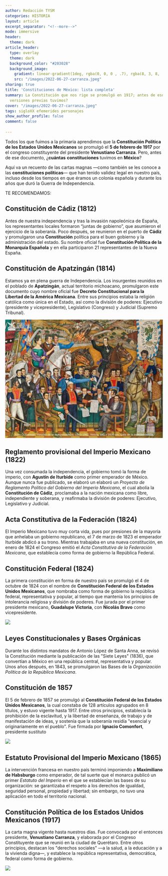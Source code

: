 ```yaml
---
author: Redacción TYSM
categories: HISTORIA
layout: article
excerpt_separator: "<!--more-->"
mode: immersive
header:
  theme: dark
article_header:
  type: overlay
  theme: dark
  background_color: "#203028"
  background_image:
    gradient: linear-gradient(1deg, rgba(0, 0, 0 , .7), rgba(8, 3, 8, .9))
    src: "/images/2022-06-27-carranza.jpeg"
sharing: true
title: 'Constituciones de México: lista completa'
summary: La Constitución que nos rige se promulgó en 1917; antes de eso, ¿cuántas
  versiones previas tuvimos?
cover: "/images/2022-06-27-carranza.jpeg"
tags: sigloXX efemerides personajes
show_author_profile: false
comment: false

---
```

Todos los que fuimos a la primaria aprendimos que la **Constitución Política de los Estados Unidos Mexicanos** se promulgó el **5 de febrero de 1917** por el congreso constituyente del presidente **Venustiano Carranza**. Pero, antes de ese documento, ¿**cuántas** **constituciones** tuvimos en **México**?

Aquí va un recuento de las cartas magnas —como también se les conoce a las **constituciones políticas**— que han tenido validez legal en nuestro país, incluso desde los tiempos en que éramos un colonia española y durante los años que duró la Guerra de Independencia.

TE RECOMENDAMOS:

## Constitución de Cádiz (1812)

Antes de nuestra independencia y tras la invasión napoleónica de España, los representantes locales formaron “juntas de gobierno”, que asumieron el ejercicio de la soberanía. Poco después, se reunieron en el puerto de **Cádiz** y promulgaron una **Constitución** política para el buen gobierno y la administración del estado. Su nombre oficial fue **Constitución Política de la Monarquía Española** y en ella participaron 21 representantes de la Nueva España.

## Constitución de Apatzingán (1814)

Estamos ya en plena guerra de Independencia. Los insurgentes reunidos en el poblado de **Apatzingán**, actual territorio michoacano, promulgaron este documento cuyo nombre oficial fue **Decreto Constitucional para la Libertad de la América Mexicana**. Entre sus principios estaba la religión católica como única en el Estado, así como la división de poderes: Ejecutivo (presidente y vicepresidente), Legislativo (Congreso) y Judicial (Supremo Tribunal). 

![](/images/2022-06-27-morelosapatzingan.jpeg)

## Reglamento provisional del Imperio Mexicano (1822)

Una vez consumada la independencia, el gobierno tomó la forma de imperio, con **Agustín de Iturbide** como primer emperador de México. Aunque nunca fue publicado, se elaboró un elaboró un _Proyecto de Reglamento Político del Gobierno del Imperio Mexicano_, el cual abolía la **Constitución de Cádiz**, proclamaba a la nación mexicana como libre, independiente y soberana, y reafirmaba la división de poderes: Ejecutivo, Legislativo y Judicial.

## Acta Constitutiva de la Federación (1824)

El Imperio Mexicano tuvo muy corta vida, pues por presiones de la mayoría que anhelaba un gobierno republicano, el 7 de marzo de 1823 el emperador Iturbide abdicó a su trono. Mientras trabajaba en una nueva constitución, en enero de 1824 el Congreso emitió el _Acta Constitutiva de la Federación Mexicana_, que establecía como forma de gobierno la República Federal.

## Constitución Federal (1824)

La primera constitución en forma de nuestro país se promulgó el  4 de octubre de 1824 con el nombre de **Constitución Federal de los Estados Unidos Mexicanos**, que nombraba como forma de gobierno la república federal, representativa y popular, al tiempo que mantenía los principios de intolerancia religiosa y división de poderes. Fue jurada por el primer presidente mexicano, **Guadalupe Victoria**, con **Nicolás Bravo** como vicepresidente.

![](https://upload.wikimedia.org/wikipedia/commons/d/d4/Guadalupe_Victoria_-_02.jpg)

## Leyes Constitucionales y Bases Orgánicas

Durante los distintos mandatos de Antonio López de Santa Anna, se revisó la Constitución mediante la publicación de las "Siete Leyes" (1836), que convertían a México en una república central, representativa y popular. Unos años después, en 1843, se promulgaron las Bases de la _Organización Política de la República Mexicana_.

## Constitución de 1857

El 5 de febrero de 1857 se promulgó al **Constitución Federal de los Estados Unidos Mexicanos**, la cual constaba de 128 artículos agrupados en 8 títulos, y estuvo vigente hasta 1917. Entre otros principios, establecía la prohibición de la esclavitud, y la libertad de enseñanza, de trabajo y de manifestación de ideas, y sostenía que la soberanía residía "esencial y originariamente en el pueblo". Fue firmada por **Ignacio Comonfort**, presidente sustituto

![](https://upload.wikimedia.org/wikipedia/commons/c/cb/Comonfort.png)

## Estatuto Provisional del Imperio Mexicano (1865)

La intervención francesa en nuestro país terminó imponiendo a **Maximiliano de Habsburgo** como emperador, de tal suerte que el monarca publicó un primer _Estatuto del Imperio_ en el que se establecían las bases de su organización: se garantizaba el respeto a los derechos de igualdad, seguridad personal, propiedad y libertad; sin embargo, no tuvo una aplicación en todo el territorio nacional.

## Constitución Política de los Estados Unidos Mexicanos (1917)

La carta magna vigente hasta nuestros días. Fue convocada por el entonces presidente, **Venustiano Carranza**, y elaborada por el Congreso Constituyente que se reunió en la ciudad de Querétaro. Entre otros principios, destacan los "derechos sociales" —a la salud, a la educación y a la vivienda digna—, y establece la república representativa, democrática, federal como forma de gobierno.

![](https://upload.wikimedia.org/wikipedia/commons/1/1c/Congreso_Constituyente_de_1917.jpg)